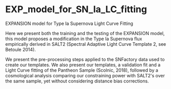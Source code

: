 # EXP_model_for_SN_Ia_LC_fitting

EXPANSION model for Type Ia Supernova Light Curve Fitting

Here we present both the training and the testing of the EXPANSION model, this model proposes a modification in the Type Ia Supernova flux empirically derived in SALT2 (Spectral Adaptive Light Curve Template 2, see Betoule 2014).

We present the pre-processing steps applied to the SNFactory data used to create our templates. We also present our templates, a validation fit and a Light Curve fitting of the Pantheon Sample (Scolnic, 2018), followed by a cosmological analysis comparing our constraining power with SALT2's over the same sample, yet without considering distance bias corrections.
